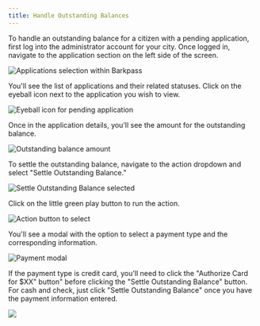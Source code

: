 ```yaml
---
title: Handle Outstanding Balances
---
```

To handle an outstanding balance for a citizen with a pending application, first log into the administrator account for your city. Once logged in, navigate to the application section on the left side of the screen.

![Applications selection within Barkpass](/images/uploads/hob1.png)

You'll see the list of applications and their related statuses. Click on the eyeball icon next to the application you wish to view.

![Eyeball icon for pending application](/images/uploads/hob2.png)

Once in the application details, you'll see the amount for the outstanding balance.

![Outstanding balance amount](/images/uploads/hob3.png)

To settle the outstanding balance, navigate to the action dropdown and select "Settle Outstanding Balance."

![Settle Outstanding Balance selected](/images/uploads/hob4.png)

Click on the little green play button to run the action.

![Action button to select](/images/uploads/hob5.png)

You'll see a modal with the option to select a payment type and the corresponding information.

![Payment modal](/images/uploads/hob6.png)

If the payment type is credit card, you'll need to click the "Authorize Card for $XX" button" before clicking the "Settle Outstanding Balance" button. For cash and check, just click "Settle Outstanding Balance" once you have the payment information entered.

![](/images/uploads/hob7.png)